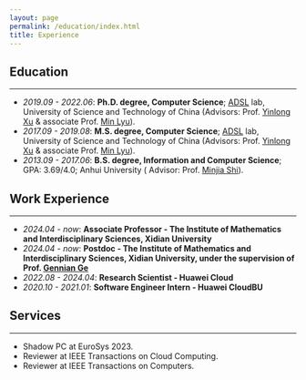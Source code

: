```yaml
---
layout: page
permalink: /education/index.html
title: Experience
---
```


## Education
----------

- *2019.09 - 2022.06*:    **Ph.D. degree, Computer Science**; [ADSL](https://adsl.ustc.edu.cn) lab, University of Science and Technology of China (Advisors: Prof. [Yinlong Xu](http://cs.ustc.edu.cn/2020/0828/c23235a460084/page.htm) & associate Prof.  [Min Lyu](http://cs.ustc.edu.cn/2020/0906/c23239a460125/page.htm)).
- *2017.09 - 2019.08*:    **M.S. degree, Computer Science**; [ADSL](https://adsl.ustc.edu.cn) lab, University of Science and Technology of China (Advisors: Prof. [Yinlong Xu](http://cs.ustc.edu.cn/2020/0828/c23235a460084/page.htm) & associate Prof.  [Min Lyu](http://cs.ustc.edu.cn/2020/0906/c23239a460125/page.htm)).
- *2013.09 - 2017.06*:   **B.S. degree, Information and Computer Science**; GPA: 3.69/4.0; Anhui University ( Advisor: Prof. [Minjia Shi](https://scholar.google.com/citations?user=kBajA4AAAAAJ&hl=zh-CN)).

## Work Experience
----------
- *2024.04 - now*:  **Associate Professor - The Institute of Mathematics and Interdisciplinary Sciences, Xidian University**
- *2024.04 - now*:  **Postdoc - The Institute of Mathematics and Interdisciplinary Sciences, Xidian University, under the supervision of Prof. [Gennian Ge](https://math.cnu.edu.cn/szdw/qtjs/161049.htm)**
- *2022.08 - 2024.04*:  **Research Scientist - Huawei Cloud**
- *2020.10 - 2021.01*: **Software Engineer Intern - Huawei CloudBU**

## Services
----------
- Shadow PC at EuroSys 2023.
- Reviewer at IEEE Transactions on Cloud Computing.
- Reviewer at IEEE Transactions on Computers.